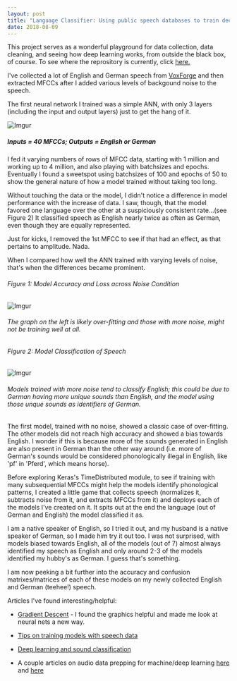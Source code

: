 ```yaml
---
layout: post
title: "Language Classifier: Using public speech databases to train deep neural networks to ID types of language spoken"
date: 2018-08-09
--- 
```


This project serves as a wonderful playground for data collection, data cleaning, and seeing how deep learning works, from outside the black box, of course. To see where the reprository is currently, click <a href = "https://github.com/a-n-rose/language-classifier">here.</a>

I've collected a lot of English and German speech from <a href="http://voxforge.org/">VoxForge</a> and then extracted MFCCs after I added various levels of backgound noise to the speech. 

The first neural network I trained was a simple ANN, with only 3 layers (including the input and output layers) just to get the hang of it. 

![Imgur](https://i.imgur.com/pfAsfyO.png)
##### Inputs = 40 MFCCs; Outputs = English or German 

I fed it varying numbers of rows of MFCC data, starting with 1 million and working up to 4 million, and also playing with batchsizes and epochs. Eventually I found a sweetspot using batchsizes of 100 and epochs of 50 to show the general nature of how a model trained without taking too long. 

Without touching the data or the model, I didn't notice a difference in model performance with the increase of data. I saw, though, that the model favored one language over the other at a suspiciously consistent rate...(see Figure 2) It classified speech as English nearly twice as often as German, even though they are equally represented. 

Just for kicks, I removed the 1st MFCC to see if that had an effect, as that pertains to amplitude. Nada.

When I compared how well the ANN trained with varying levels of noise, that's when the differences became prominent.

###### Figure 1: Model Accuracy and Loss across Noise Condition
![Imgur](https://i.imgur.com/yAA0y1i.png)
###### The graph on the left is likely over-fitting and those with more noise, might not be training well at all.

###### Figure 2: Model Classification of Speech
![Imgur](https://i.imgur.com/xxaSfBA.png)
###### Models trained with more noise tend to classify English; this could be due to German having more unique sounds than English, and the model using those unque sounds as identifiers of German. 

The first model, trained with no noise, showed a classic case of over-fitting. The other models did not reach high accuracy and showed a bias towards English. I wonder if this is because more of the sounds generated in English are also present in German than the other way around (i.e. more of German's sounds would be considered phonologically illegal in English, like 'pf' in 'Pferd', which means horse).

Before exploring Keras's TimeDistributed module, to see if training with many subsequential MFCCs might help the models identify phonological patterns, I created a little game that collects speech (normalizes it, subtracts noise from it, and extracts MFCCs from it) and deploys each of the models I've created on it. It spits out at the end the language (out of German and English) the model classified it as. 

I am a native speaker of English, so I tried it out, and my husband is a native speaker of German, so I made him try it out too. I was not surprised, with models biased towards English, all of the models (out of 7) almost always identified my speech as English and only around 2-3 of the models identified my hubby's as German. I guess that's something.

I am now peeking a bit further into the accuracy and confusion matrixes/matrices of each of these models on my newly collected English and German (teehee!) speech.


Articles I've found interesting/helpful:
* <a href = "https://iamtrask.github.io/2015/07/27/python-network-part2/">Gradient Descent</a> - I found the graphics helpful and made me look at neural nets a new way.

* <a href="https://www.kaggle.com/c/tensorflow-speech-recognition-challenge/discussion/46945">Tips on training models with speech data</a>

* <a href="https://www.analyticsindiamag.com/using-deep-learning-for-sound-classification-an-in-depth-analysis/">Deep learning and sound classification</a>

* A couple articles on audio data prepping for machine/deep learning <a href="https://www.kaggle.com/fizzbuzz/beginner-s-guide-to-audio-data">here</a> and <a href="https://www.analyticsvidhya.com/blog/2017/08/audio-voice-processing-deep-learning/">here</a>
